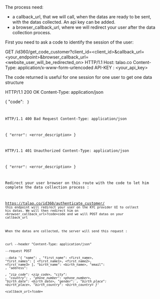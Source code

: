 The process need:
- a callback_url, that we will call, when the datas are ready to be sent, with the datas collected. An api key can be added.
- a browser_callback_url, where we will redirect your user after the data collection process. 

First you need to ask a code to identify the session of the user:

GET /id360/get_code_customer?client_id=<client_id>&callback_url=<your_endpoint>&browser_callback_url=<website_user_will_be_redirected_on> HTTP/1.1
Host: talao.co
Content-Type: application/x-www-form-urlencoded
API-KEY : <your_api_key> 


The code returned is useful for one session for one user to get one data structure

HTTP/1.1 200 OK
Content-Type: application/json

{
   "code": <code>
}

HTTP/1.1 400 Bad Request
Content-Type: application/json

{
   "error": <error_description>
}

HTTP/1.1 401 Unauthorized
Content-Type: application/json

{
   "error": <error_description>
}

Redirect your user browser on this route with the code to let him complete the data collection process :

https://talao.co/id360/authenticate_customer/<code> 
this endpoint will redirect your user on the KYC provider UI to collect his datas. We will then redirect him on <browser_callback_url>?code=code and we will POST datas on your callback_url


When the datas are collected, the server will send this request :

curl --header "Content-Type: application/json" \
  --request POST \
  --data '{
        "name": <name>,
        "first_name": <first_name>,
        "first_names": [
            <first_name1>,
            <first_name2>,
            <first_name3>
        ],
        "birth_name": <birth_name>,
        "email": <email>,
        "address": <address>,
        "zip_code": <zip_code>,
        "city": <city>,
        "country": <country>,
        "phone_number": <phone_number>,
        "birth_date": <birth_date>,
        "gender": <gender>,
        "birth_place": <birth_place>,
        "birth_country": <birth_country>
    }' \
    <callback_url>?code=<code>